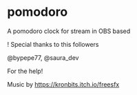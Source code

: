 # pomodoro
A pomodoro clock for stream in OBS based 


! Special thanks to this followers

@bypepe77, @saura_dev 

For the help!

Music by https://kronbits.itch.io/freesfx
